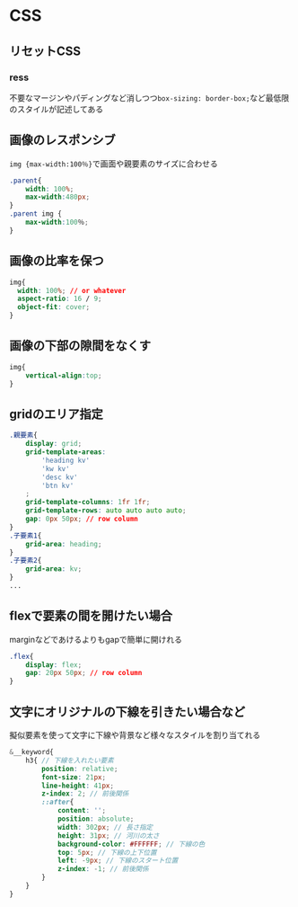 # CSS

## リセットCSS
### ress
不要なマージンやパディングなど消しつつ`box-sizing: border-box;`など最低限のスタイルが記述してある

## 画像のレスポンシブ
`img {max-width:100％}`で画面や親要素のサイズに合わせる
```css
.parent{
    width: 100%;
    max-width:480px;
}
.parent img {
    max-width:100％;
}
```

## 画像の比率を保つ

```css
img{
  width: 100%; // or whatever
  aspect-ratio: 16 / 9;
  object-fit: cover;
}
```

## 画像の下部の隙間をなくす

```css
img{
	vertical-align:top;
}
```

## gridのエリア指定
```css
.親要素{
    display: grid;
    grid-template-areas: 
        'heading kv'
        'kw kv'
        'desc kv'
        'btn kv'
    ;
    grid-template-columns: 1fr 1fr;
    grid-template-rows: auto auto auto auto;
    gap: 0px 50px; // row column
}
.子要素1{
    grid-area: heading;
}
.子要素2{
    grid-area: kv;
}
...
```

## flexで要素の間を開けたい場合
marginなどであけるよりもgapで簡単に開けれる
```css
.flex{
    display: flex;
    gap: 20px 50px; // row column
}
```

## 文字にオリジナルの下線を引きたい場合など
擬似要素を使って文字に下線や背景など様々なスタイルを割り当てれる
```scss
&__keyword{
    h3{ // 下線を入れたい要素
        position: relative;
        font-size: 21px;
        line-height: 41px;
        z-index: 2; // 前後関係
        ::after{
            content: '';
            position: absolute;
            width: 302px; // 長さ指定
            height: 31px; // 河川の太さ
            background-color: #FFFFFF; // 下線の色
            top: 5px; // 下線の上下位置
            left: -9px; // 下線のスタート位置
            z-index: -1; // 前後関係
        }
    }    
}
```